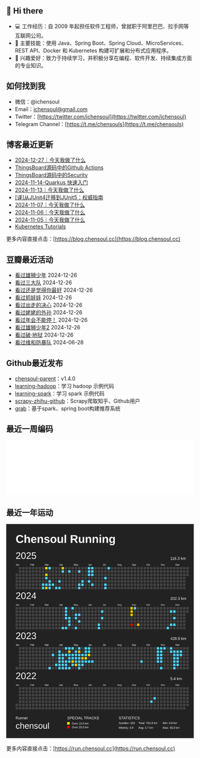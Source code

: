 ## 👋 Hi there

- 💻 工作经历：自 2009 年起担任软件工程师，曾就职于阿里巴巴、拉手网等互联网公司。
- 💬 主要技能：使用 Java、Spring Boot、Spring Cloud、MicroServices、REST API、Docker 和 Kubernetes 构建可扩展和分布式应用程序。
- 🌱 兴趣爱好：致力于持续学习，并积极分享在编程、软件开发、持续集成方面的专业知识。

## 如何找到我

- 微信：@ichensoul
- Email：[ichensoul@gmail.com](mailto:ichensoul@gmail.com)
- Twitter：[https://twitter.com/ichensoul](https://twitter.com/ichensoul)
- Telegram Channel：[https://t.me/chensouls](https://t.me/chensouls)

## 博客最近更新

<!-- blog starts -->
- [2024-12-27｜今天我做了什么](https://blog.chensoul.cc/posts/2024/12/27/til/)
- [ThingsBoard源码中的Github Actions](https://blog.chensoul.cc/posts/2024/12/03/github-actions-in-thingsboard/)
- [ThingsBoard源码中的Security](https://blog.chensoul.cc/posts/2024/12/03/security-in-thingsboard/)
- [2024-11-14-Quarkus 快速入门](https://blog.chensoul.cc/posts/2024/11/14/quarkus-quick-start/)
- [2024-11-13｜今天我做了什么](https://blog.chensoul.cc/posts/2024/11/13/til/)
- [[译]从JUnit4迁移到JUnit5：权威指南](https://blog.chensoul.cc/posts/2024/11/07/junit-5-migration/)
- [2024-11-07｜今天我做了什么](https://blog.chensoul.cc/posts/2024/11/07/til/)
- [2024-11-06｜今天我做了什么](https://blog.chensoul.cc/posts/2024/11/06/til/)
- [2024-11-05｜今天我做了什么](https://blog.chensoul.cc/posts/2024/11/05/til/)
- [Kubernetes Tutorials](https://blog.chensoul.cc/kubernetes-tutorials/)
<!-- blog ends -->

更多内容直接点击：[https://blog.chensoul.cc](https://blog.chensoul.cc)

## 豆瓣最近活动

<!-- douban starts -->
- [看过雄狮少年](http://movie.douban.com/subject/35144311/) 2024-12-26
- [看过三大队](http://movie.douban.com/subject/35208463/) 2024-12-26
- [看过还是觉得你最好](http://movie.douban.com/subject/35503125/) 2024-12-26
- [看过抓娃娃](http://movie.douban.com/subject/36653918/) 2024-12-26
- [看过出走的决心](http://movie.douban.com/subject/36587974/) 2024-12-26
- [看过姥姥的外孙](http://movie.douban.com/subject/36328210/) 2024-12-26
- [看过年会不能停！](http://movie.douban.com/subject/35725869/) 2024-12-26
- [看过雄狮少年2](http://movie.douban.com/subject/35883131/) 2024-12-26
- [看过破·地狱](http://movie.douban.com/subject/36712987/) 2024-12-26
- [看过维和防暴队](http://movie.douban.com/subject/35371629/) 2024-06-28
<!-- douban ends -->

## Github最近发布

<!-- recent_releases starts -->
- [chensoul-parent](https://github.com/chensoul/chensoul-parent/releases/tag/v1.4.0)：v1.4.0
- [learning-hadoop](https://github.com/chensoul/learning-hadoop/releases/tag/v0.0.1)：学习 hadoop 示例代码
- [learning-spark](https://github.com/chensoul/learning-spark/releases/tag/v0.0.1)：学习 spark 示例代码
- [scrapy-zhihu-github](https://github.com/chensoul/scrapy-zhihu-github/releases/tag/v0.0.1)：Scrapy爬取知乎、Github用户
- [grab](https://github.com/chensoul/grab/releases/tag/v0.0.1)：基于spark、spring boot构建推荐系统
<!-- recent_releases ends -->

## 最近一周编码

![light](https://raw.githubusercontent.com/chensoul/chensoul/main/images/wakatime_weekly_language_stats.svg#gh-light-mode-only)

## 最近一年运动

[![light](https://raw.githubusercontent.com/chensoul/running_page/master/assets/github.svg#gh-light-mode-only)](https://run.chensoul.cc)

更多内容直接点击：[https://run.chensoul.cc](https://run.chensoul.cc)
